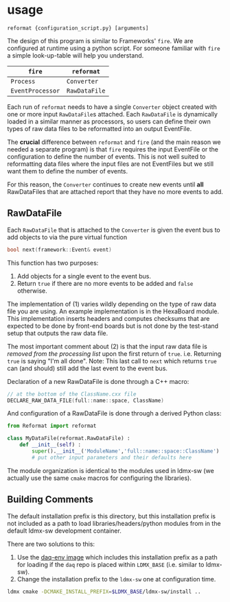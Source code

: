 # usage
```
reformat {configuration_script.py} [arguments]
```

The design of this program is similar to Frameworks' `fire`. 
We are configured at runtime using a python script.
For someone familiar with `fire` a simple look-up-table will help you understand.

`fire` | `reformat`
---|---
`Process` | `Converter`
`EventProcessor` | `RawDataFile`

Each run of `reformat` needs to have a single `Converter` object created with
one or more input `RawDataFile`s attached. Each `RawDataFile` is dynamically loaded
in a similar manner as processors, so users can define their own types of raw data files
to be reformatted into an output EventFile.

The **crucial** difference between `reformat` and `fire` 
(and the main reason we needed a separate program) is that
`fire` requires the input EventFile or the configuration to define
the number of events. This is not well suited to reformatting data files
where the input files are not EventFiles but we still want them to define the number of events.

For this reason, the `Converter` continues to create new events until **all** RawDataFiles that
are attached report that they have no more events to add.

## RawDataFile

Each `RawDataFile` that is attached to the `Converter` is given the event bus
to add objects to via the pure virtual function
```cpp
bool next(framework::Event& event)
```

This function has two purposes:

1. Add objects for a single event to the event bus.
2. Return `true` if there are no more events to be added and `false` otherwise.

The implementation of (1) varies wildly depending on the type of raw data file you are using.
An example implementation is in the HexaBoard module. This implementation inserts headers
and computes checksums that are expected to be done by front-end boards but is not done by
the test-stand setup that outputs the raw data file.

The most important comment about (2) is that the input raw data file is _removed from the processing list_ upon the first return of `true`.
i.e. Returning `true` is saying "I'm all done".
Note: This last call to `next` which returns `true` can (and should) still add the last event to the event bus.

Declaration of a new RawDataFile is done through a C++ macro:
```cpp
// at the bottom of the ClassName.cxx file
DECLARE_RAW_DATA_FILE(full::name::space, ClassName)
```

And configuration of a RawDataFile is done through a derived Python class:
```python
from Reformat import reformat

class MyDataFile(reformat.RawDataFile) :
    def __init__(self) :
        super().__init__('ModuleName','full::name::space::ClassName')
        # put other input parameters and their defaults here
```

The module organization is identical to the modules used in ldmx-sw
(we actually use the same `cmake` macros for configuring the libraries).

## Building Comments
The default installation prefix is this directory,
but this installation prefix is not included as a path to load libraries/headers/python modules
from in the default ldmx-sw development container.

There are two solutions to this:
1. Use the [daq-env image](./../context/README.md) which includes this installation prefix
    as a path for loading if the `daq` repo is placed within `LDMX_BASE` (i.e. similar to ldmx-sw).
2. Change the installation prefix to the `ldmx-sw` one at configuration time.
```bash
ldmx cmake -DCMAKE_INSTALL_PREFIX=$LDMX_BASE/ldmx-sw/install ..
```
